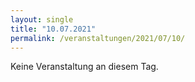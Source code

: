 ```yaml
---
layout: single
title: "10.07.2021"
permalink: /veranstaltungen/2021/07/10/
---
```


Keine Veranstaltung an diesem Tag.
